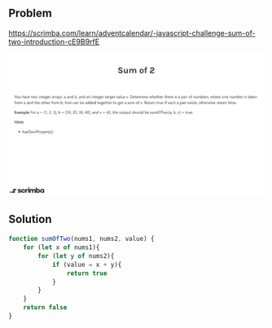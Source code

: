 ## Problem

https://scrimba.com/learn/adventcalendar/-javascript-challenge-sum-of-two-introduction-cE9B9rfE

<img src="problem.JPG">

## Solution

```javascript
function sumOfTwo(nums1, nums2, value) {
    for (let x of nums1){
        for (let y of nums2){
            if (value = x + y){
                return true
            }
        }
    }
    return false
}
```